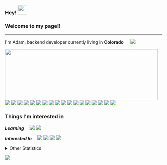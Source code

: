 ### Hey! <img src="https://emojis.slackmojis.com/emojis/images/1531849430/4246/blob-sunglasses.gif?1531849430" width="30"/>
### Welcome to my page!!
---
<p>
  I'm Adam, backend developer currently living in <b>Colorado</b> &emsp; 
  <img src="https://user-images.githubusercontent.com/116456652/232321543-0712613f-aa94-4301-b686-f473c734b2ff.png">
</p>
<p>
  <img align="left" width="490" height="165" src="https://github-readme-stats.vercel.app/api?username=aj-bailey&show_icons=true&hide_border=false&line_height=20&title_color=f69673&icon_color=1b93c9&show_owner=true"/>
  <img src="https://img.shields.io/badge/Ruby-CC342D?style=for-the-badge&logo=ruby&logoColor=white">
  <img src="https://img.shields.io/badge/Ruby_on_Rails-CC0000?style=for-the-badge&logo=ruby-on-rails&logoColor=white">
  <img src="https://img.shields.io/badge/PostgreSQL-316192?style=for-the-badge&logo=postgresql&logoColor=white">
  <img src="https://img.shields.io/badge/MySQL-00000F?style=for-the-badge&logo=mysql&logoColor=white">
  <img src="https://img.shields.io/badge/Heroku-430098?style=for-the-badge&logo=heroku&logoColor=white">
  <img src="https://img.shields.io/badge/Java-ED8B00?style=for-the-badge&logo=openjdk&logoColor=white">
  <img src="https://img.shields.io/badge/json-5E5C5C?style=for-the-badge&logo=json&logoColor=white">
  <img src="https://img.shields.io/badge/HTML5-E34F26?style=for-the-badge&logo=html5&logoColor=white">
  <img src="https://img.shields.io/badge/CSS3-1572B6?style=for-the-badge&logo=css3&logoColor=white">
  <img src="https://img.shields.io/badge/Bootstrap-563D7C?style=for-the-badge&logo=bootstrap&logoColor=white">
  <img src="https://img.shields.io/badge/Tailwind_CSS-38B2AC?style=for-the-badge&logo=tailwind-css&logoColor=white">
  <img src="https://img.shields.io/badge/Markdown-000000?style=for-the-badge&logo=markdown&logoColor=white">
  <img src="https://img.shields.io/badge/Heroku-430098?style=for-the-badge&logo=heroku&logoColor=white">
  <img src="https://img.shields.io/badge/Google%20Sheets-34A853?style=for-the-badge&logo=google-sheets&logoColor=white">
  <img src="https://img.shields.io/badge/Microsoft_Office-D83B01?style=for-the-badge&logo=microsoft-office&logoColor=white">
  <img src="https://img.shields.io/badge/Miro-F7C922?style=for-the-badge&logo=Miro&logoColor=050036">
  <img src="https://img.shields.io/badge/Obsidian-483699?style=for-the-badge&logo=Obsidian&logoColor=white">
  <img src="https://img.shields.io/badge/Trello-0052CC?style=for-the-badge&logo=trello&logoColor=white">
</p>
<h3> Things I'm interested in</h3>
<p>
<b><i>Learning</i></b>&emsp;
<img src="https://img.shields.io/badge/Python-3776AB?style=for-the-badge&logo=python&logoColor=white">
<img src="https://img.shields.io/badge/Docker-2CA5E0?style=for-the-badge&logo=docker&logoColor=white">
</p>

<p>
<b><i>Interested In</i></b>&emsp;
<img src="https://img.shields.io/badge/GraphQl-E10098?style=for-the-badge&logo=graphql&logoColor=white">
<img src="https://img.shields.io/badge/JavaScript-323330?style=for-the-badge&logo=javascript&logoColor=F7DF1E">
<img src="https://img.shields.io/badge/Amazon_AWS-FF9900?style=for-the-badge&logo=amazonaws&logoColor=white">
<img src="https://img.shields.io/badge/Elixir-4B275F?style=for-the-badge&logo=elixir&logoColor=white">
</p>

<details>
  <summary>Other Statistics</summary><br/>
  <p>
    <img src="https://github-profile-summary-cards.vercel.app/api/cards/profile-details?username=aj-bailey">
    <img src="https://github-readme-activity-graph.cyclic.app/graph?username=aj-bailey&theme=rogue">
  </p>
  <p>
    <img src="http://img.shields.io/badge/Code%20Time-2%2C154%20hrs%2043%20mins-blue)">
    <img src="http://img.shields.io/badge/Profile%20Views-332-blue)">
  </p>
</details>
<p>
  <img src="http://views.whatilearened.today/views/github/aj-bailey/views.svg"/>
</p>
